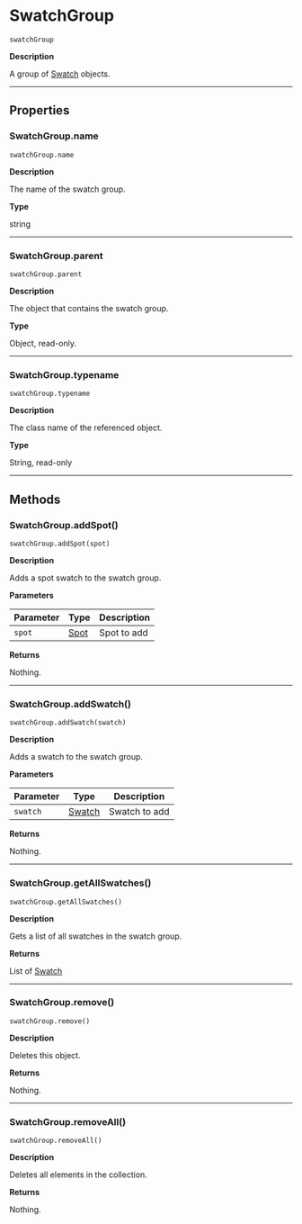 # SwatchGroup

`swatchGroup`

**Description**

A group of [Swatch](./Swatch.md) objects.

---

## Properties

### SwatchGroup.name

`swatchGroup.name`

**Description**

The name of the swatch group.

**Type**

string

---

### SwatchGroup.parent

`swatchGroup.parent`

**Description**

The object that contains the swatch group.

**Type**

Object, read-only.

---

### SwatchGroup.typename

`swatchGroup.typename`

**Description**

The class name of the referenced object.

**Type**

String, read-only

---

## Methods

### SwatchGroup.addSpot()

`swatchGroup.addSpot(spot)`

**Description**

Adds a spot swatch to the swatch group.

**Parameters**

| Parameter   | Type                          | Description   |
|-------------|-------------------------------|---------------|
| `spot`      | [Spot](./Spot.md) | Spot to add   |

**Returns**

Nothing.

---

### SwatchGroup.addSwatch()

`swatchGroup.addSwatch(swatch)`

**Description**

Adds a swatch to the swatch group.

**Parameters**

| Parameter   | Type                                | Description   |
|-------------|-------------------------------------|---------------|
| `swatch`    | [Swatch](./Swatch.md) | Swatch to add |

**Returns**

Nothing.

---

### SwatchGroup.getAllSwatches()

`swatchGroup.getAllSwatches()`

**Description**

Gets a list of all swatches in the swatch group.

**Returns**

List of [Swatch](./Swatch.md)

---

### SwatchGroup.remove()

`swatchGroup.remove()`

**Description**

Deletes this object.

**Returns**

Nothing.

---

### SwatchGroup.removeAll()

`swatchGroup.removeAll()`

**Description**

Deletes all elements in the collection.

**Returns**

Nothing.
